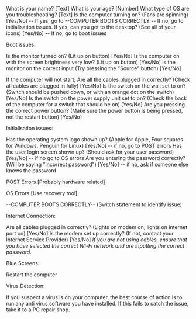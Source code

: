 What is your name? [Text]
What is your age? [Number]
What type of OS are you troubleshooting? [Text]
Is the computer turning on? (Fans are spinning) [Yes/No] -- If yes, go to --COMPUTER BOOTS CORRECTLY -- If no, go to initialisation issues. 
If yes, can you get to the desktop? (See all of your icons) [Yes/No] -- If no, go to boot issues





Boot issues:

Is the monitor turned on? (Lit up on button) [Yes/No]
Is the computer on with the screen brightness very low? (Lit up on button) [Yes/No]
Is the monitor on the correct input (Try pressing the "Source" button) [Yes/No]

If the computer will not start;
Are all the cables plugged in correctly? (Check all cables are plugged in fully) [Yes/No]
Is the switch on the wall set to on? (Switch should be pushed down, or with an orange dot on the switch) [Yes/No]
Is the switch on the power supply unit set to on? (Check the back of the computer for a switch that should be on) [Yes/No]
Are you pressing the correct power button? (Make sure the power button is being pressed, not the restart button) [Yes/No]



Initialisation issues:

Has the operating system logo shown up? (Apple for Apple, Four squares for Windows, Penguin for Linux) [Yes/No] -- if no, go to POST errors
Has the user login screen shown up? (Should ask for your user password) [Yes/No] -- if no go to OS errors
Are you entering the password correctly? (Will be saying "incorrect password") [Yes/No] -- if no, ask if someone else knows the password


POST Errors 
[Probably hardware related]


OS Errors
[Use recovery tool]

--COMPUTER BOOTS CORRECTLY-- (Switch statement to identify issue)

Internet Connection:

Are all cables plugged in correctly? (Lights on modem on, lights on internet port on) [Yes/No]
Is the modem set up correctly? (If not, contact your Internet Service Provider) [Yes/No]
*If you are not using cables, ensure that you have selected the correct Wi-Fi network and are inputting the correct password.*

Blue Screens:

Restart the computer

Virus Detection:

If you suspect a virus is on your computer, the best course of action is to run any anti virus software you have installed. If this fails to catch the issue, take it to a PC repair shop.